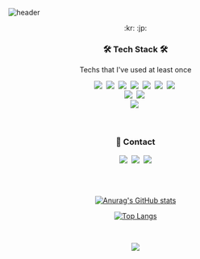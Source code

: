 ![header](https://capsule-render.vercel.app/api?type=transparent&color=black&height=200&section=header&text=Jason%20Lee&fontSize=80)


<p align="center">:kr: :jp:</p>


<h3 align="center">🛠 Tech Stack 🛠</h3>

<p align="center"> Techs that I've used at least once </p>

<p align="center">
  <img src="https://img.shields.io/badge/Python-3776AB?style=flat&logo=Python&logoColor=white"/></a>&nbsp 
  <img src="https://img.shields.io/badge/Flask-000000?style=flat&logo=Flask&logoColor=white"/></a>&nbsp 
  <img src="https://img.shields.io/badge/Java-007396?style=flat&logo=Java&logoColor=white"/></a>&nbsp 
  <img src="https://img.shields.io/badge/SpringBoot-6DB33F?style=flat&logo=Spring&logoColor=white"/></a>&nbsp 
  <img src="https://img.shields.io/badge/Javascript-F7DF1E?style=flat&logo=javascript&logoColor=white"/></a>&nbsp 
  <img src="https://img.shields.io/badge/HTML5-E34F26?style=flat&logo=HTML5&logoColor=white"/></a>&nbsp 
  <img src="https://img.shields.io/badge/CSS-1572B6?style=flat&logo=CSS3&logoColor=white"/></a>&nbsp 
  <br>
  <img src="https://img.shields.io/badge/MySQL-4479A1?style=flat&logo=MySQL&logoColor=white"/></a>&nbsp 
  <img src="https://img.shields.io/badge/MongoDB-47A248?style=flat&logo=MongoDB&logoColor=white"/></a>&nbsp 
  <br>
  <img src="https://img.shields.io/badge/AWS-232F3E?style=flat&logo=Amazon AWS&logoColor=white"/></a>&nbsp 
  
</p>

<br>

<h3 align="center">📌 Contact </h3>
<p align="center">
  <a href="https://www.notion.so/bc7e13c185344d97aa1a3b2a97533cee"><img src="https://img.shields.io/badge/Notion-000000?style=flat&logo=Notion&logoColor=white&link=https://www.notion.so/bc7e13c185344d97aa1a3b2a97533cee"/></a>&nbsp
  <a href="https://www.instagram.com/wotjd4863/"><img src="https://img.shields.io/badge/Instagram-E4405F?style=flat&logo=Notion&logoColor=white&link=https://www.instagram.com/wotjd4863/"/></a>&nbsp
  <a href=mailto:wotjd5792@gmail.com"><img src="https://img.shields.io/badge/Gmail-EA4335?style=flat&logo=Gmail&logoColor=white&link=wotjd5792@gmail.com"/></a>
</p>
<br>
<br>
<div align="center" style="text-align:center">
                                             
[![Anurag's GitHub stats](https://github-readme-stats.vercel.app/api?username=kancho06&theme=nord)](https://github.com/kancho06/github-readme-stats)
                                             
[![Top Langs](https://github-readme-stats.vercel.app/api/top-langs/?username=kancho06&layout=compact)](https://github.com/kancho06/github-readme-stats)



</div>
                                             
<br>

<p align="center">
  <a href="https://hits.seeyoufarm.com"><img src="https://hits.seeyoufarm.com/api/count/incr/badge.svg?url=https%3A%2F%2Fgithub.com%2Fkancho06%2Fhit-counter&count_bg=%23AAA9A4&title_bg=%23333333&icon=git.svg&icon_color=%23E7E7E7&title=hits&edge_flat=false"/></a>
</p>
  
  
  
